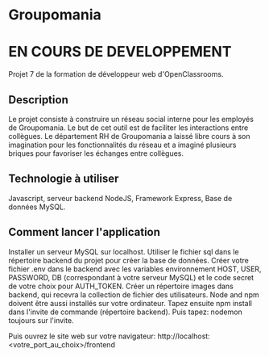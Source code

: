 # Groupomania #
# EN COURS DE DEVELOPPEMENT #

Projet 7 de la formation de développeur web d'OpenClassrooms.

## Description ##

Le projet consiste à construire un réseau social interne pour les employés de Groupomania. Le but de cet outil est de faciliter les interactions entre collègues. Le département RH de Groupomania a laissé libre cours à son imagination pour les fonctionnalités du réseau et a imaginé plusieurs briques pour favoriser les échanges entre collègues.

## Technologie à utiliser ##

Javascript, serveur backend NodeJS, Framework Express, Base de données MySQL.

## Comment lancer l'application ##

Installer un serveur MySQL sur localhost. Utiliser le fichier sql dans le répertoire backend du projet pour créer la base de données.
Créer votre fichier .env dans le backend avec les variables environnement HOST, USER, PASSWORD, DB (correspondant à votre serveur MySQL) et le code secret de votre choix pour AUTH_TOKEN.
Créer un répertoire images dans backend, qui recevra la collection de fichier des utilisateurs.
Node and npm doivent être aussi installés sur votre ordinateur. Tapez ensuite npm install dans l'invite de commande (répertoire backend). Puis tapez: nodemon toujours sur l'invite.

Puis ouvrez le site web sur votre navigateur: http://localhost:<votre_port_au_choix>/frontend

